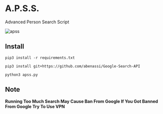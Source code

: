 # A.P.S.S.
Advanced Person Search Script


![apss](https://imgur.com/BzPqHJS.png)

## **Install**

`pip3 install -r requirements.txt`

`pip3 install git+https://github.com/abenassi/Google-Search-API`

`python3 apss.py`

## Note
**Running Too Much Search May Cause Ban From Google
If You Got Banned From Google Try To Use VPN**
